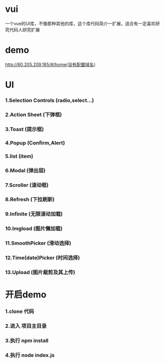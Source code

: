 # vui
一个vue的UI库，不像那种其他的库，这个库代码简介一扩展，适合有一定喜欢研究代码人研究扩展


# demo
http://60.205.209.185/#/home(没有配置域名)

# UI
### 1.Selection Controls (radio,select...)<br/>
### 2.Action Sheet (下弹框)<br/>
### 3.Toast (提示框)<br/>
### 4.Popup (Confirm,Alert)<br/>
### 5.list (item)<br/>
### 6.Modal (弹出层)<br/>
### 7.Scroller (滚动框)<br/>
### 8.Refresh (下拉刷新)<br/>
### 9.Infinite (无限滚动加载)<br/>
### 10.Imgload (图片懒加载)<br/>
### 11.SmoothPicker (滑动选择)<br/>
### 12.Time(date)Picker (时间选择)<br/>
### 13.Upload (图片裁剪及其上传)<br/>

# 开启demo

### 1.clone 代码<br/>
### 2.进入 项目主目录<br/>
### 3.执行 npm install<br/>
### 4.执行 node index.js<br/>
